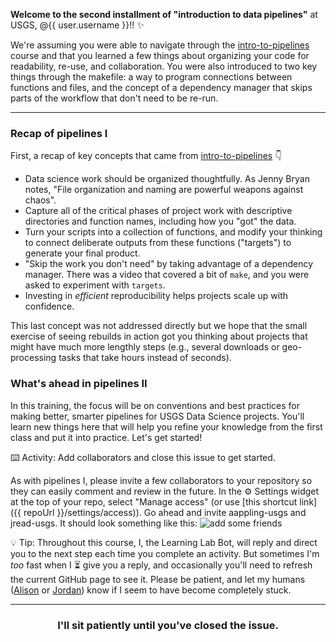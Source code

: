 **Welcome to the second installment of "introduction to data pipelines"** at USGS, @{{ user.username }}!! :sparkles:

We're assuming you were able to navigate through the [intro-to-pipelines](https://lab.github.com/USGS-R/intro-to-pipelines) course and that you learned a few things about organizing your code for readability, re-use, and collaboration. You were also introduced to two key things through the makefile: a way to program connections between functions and files, and the concept of a dependency manager that skips parts of the workflow that don't need to be re-run. 

---
### Recap of pipelines I

First, a recap of key concepts that came from [intro-to-pipelines](https://lab.github.com/USGS-R/intro-to-pipelines) :point_down:
- Data science work should be organized thoughtfully. As Jenny Bryan notes, "File organization and naming are powerful weapons against chaos".
- Capture all of the critical phases of project work with descriptive directories and function names, including how you "got" the data.
- Turn your scripts into a collection of functions, and modify your thinking to connect deliberate outputs from these functions ("targets") to generate your final product.
- "Skip the work you don't need" by taking advantage of a dependency manager. There was a video that covered a bit of `make`, and you were asked to experiment with `targets`.
- Investing in _efficient_ reproducibility helps projects scale up with confidence. 

This last concept was not addressed directly but we hope that the small exercise of seeing rebuilds in action got you thinking about projects that might have much more lengthly steps (e.g., several downloads or geo-processing tasks that take hours instead of seconds).

### What's ahead in pipelines II

In this training, the focus will be on conventions and best practices for making better, smarter pipelines for USGS Data Science projects. You'll learn new things here that will help you refine your knowledge from the first class and put it into practice. Let's get started!


:keyboard: Activity: Add collaborators and close this issue to get started.

As with pipelines I, please invite a few collaborators to your repository so they can easily comment and review in the future. In the :gear: Settings widget at the top of your repo, select "Manage access" (or use [this shortcut link]({{ repoUrl }}/settings/access)). Go ahead and invite aappling-usgs and jread-usgs. It should look something like this: 
![add some friends](https://user-images.githubusercontent.com/2349007/81471981-c0094900-91ba-11ea-93b0-0ffd31ec4ea9.png)

:bulb: Tip: Throughout this course, I, the Learning Lab Bot, will reply and direct you to the next step each time you complete an activity. But sometimes I'm _too_ fast when I :hourglass_flowing_sand: give you a reply, and occasionally you'll need to refresh the current GitHub page to see it. Please be patient, and let my humans ([Alison](https://github.com/aappling-usgs) or [Jordan](https://github.com/jread-usgs)) know if I seem to have become completely stuck.

<hr>
<h3 align="center">I'll sit patiently until you've closed the issue.</h3>
